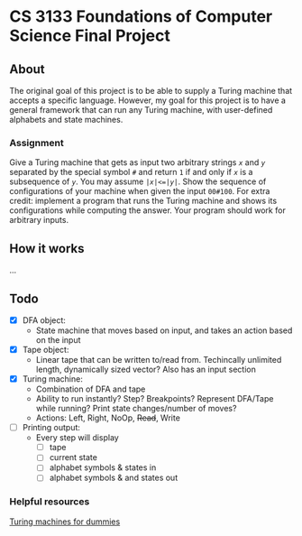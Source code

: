 # CS 3133 Foundations of Computer Science Final Project
## About
The original goal of this project is to be able to supply a Turing machine that accepts a specific language. However, my goal for this project is to have a general framework that can run any Turing machine, with user-defined alphabets and state machines.

### Assignment
Give a Turing machine that gets as input two arbitrary strings *`x`* and *`y`* separated by the special symbol *`#`* and return `1` if and only if *`x`* is a subsequence of *`y`*. You may assume `|`*`x`*`|<=|`*`y`*`|`. Show the sequence of configurations of your machine when given the input `00#100`. For extra credit: implement a program that runs the Turing machine and shows its configurations while computing the answer. Your program should work for arbitrary inputs.

## How it works
...

## Todo
- [x] DFA object:
  - State machine that moves based on input, and takes an action based on the input
- [x] Tape object:
  - Linear tape that can be written to/read from. Techincally unlimited length, dynamically sized vector? Also has an input section
- [x] Turing machine:
  - Combination of DFA and tape
  - Ability to run instantly? Step? Breakpoints? Represent DFA/Tape while running? Print state changes/number of moves?
  - Actions: Left, Right, NoOp, ~~Read~~, Write 
- [ ] Printing output:
  - Every step will display
    - [ ] tape
    - [ ] current state
    - [ ] alphabet symbols & states in
    - [ ] alphabet symbols & and states out

### Helpful resources
[Turing machines for dummies](https://erik-engheim.medium.com/turing-machines-for-dummies-81e8e25471b2)

